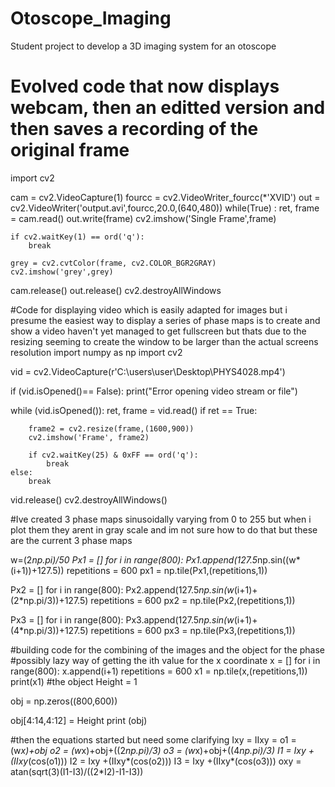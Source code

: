 # Otoscope_Imaging
Student project to develop a 3D imaging system for an otoscope
# Evolved code that now displays webcam, then an editted version and then saves a recording of the original frame

import cv2

cam = cv2.VideoCapture(1)
fourcc = cv2.VideoWriter_fourcc(*'XVID')
out = cv2.VideoWriter('output.avi',fourcc,20.0,(640,480))
while(True) :
    ret, frame = cam.read()
    out.write(frame)
    cv2.imshow('Single Frame',frame)
    
    if cv2.waitKey(1) == ord('q'):
        break
    
    grey = cv2.cvtColor(frame, cv2.COLOR_BGR2GRAY)
    cv2.imshow('grey',grey)
cam.release()
out.release()
cv2.destroyAllWindows

#Code for displaying video which is easily adapted for images but i presume the easiest way to display a series of phase maps is to create and show a video haven't yet managed to get fullscreen but thats due to the resizing seeming to create the window to be larger than the actual screens resolution
import numpy as np
import cv2

vid = cv2.VideoCapture(r'C:\users\user\Desktop\PHYS4028.mp4')
 
if (vid.isOpened()== False):
  print("Error opening video stream or file")
 

while (vid.isOpened()):
    ret, frame = vid.read()
    if ret == True:
 
        frame2 = cv2.resize(frame,(1600,900))
        cv2.imshow('Frame', frame2)
  
        if cv2.waitKey(25) & 0xFF == ord('q'):
            break
    else:
        break

vid.release()
cv2.destroyAllWindows()

#Ive created 3 phase maps sinusoidally varying from 0 to 255 but when i plot them they arent in gray scale and im not sure how to do that but these are the current 3 phase maps

w=(2*np.pi)/50
Px1 = []
for i in range(800):
    Px1.append(127.5*np.sin((w*(i+1))+127.5))
repetitions = 600
px1 = np.tile(Px1,(repetitions,1))


Px2 = []
for i in range(800):
    Px2.append(127.5*np.sin(w*(i+1)+(2*np.pi/3))+127.5)
repetitions = 600
px2 = np.tile(Px2,(repetitions,1))


Px3 = []
for i in range(800):
    Px3.append(127.5*np.sin(w*(i+1)+(4*np.pi/3))+127.5)
repetitions = 600
px3 = np.tile(Px3,(repetitions,1))

#building code for the combining of the images and the object for the phase
#possibly lazy way of getting the ith value for the x coordinate
x = []
for i in range(800):
    x.append(i+1)
    repetitions = 600
x1 = np.tile(x,(repetitions,1))
print(x1)
#the object
Height = 1

obj = np.zeros((800,600))

obj[4:14,4:12] = Height
print (obj)

#then the equations started but need some clarifying
Ixy = 
IIxy = 
o1 = (w*x)+obj
o2 = (w*x)+obj+((2*np.pi)/3)
o3 = (w*x)+obj+((4*np.pi)/3)
I1 = Ixy +(IIxy*(cos(o1)))
I2 = Ixy +(IIxy*(cos(o2)))
I3 = Ixy +(IIxy*(cos(o3)))
oxy = atan(sqrt(3)(I1-I3)/((2*I2)-I1-I3))

